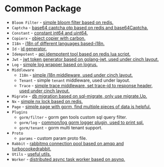 # Common Package

- `Bloom Filter` - [simple bloom filter based on redis.](https://github.com/go-cinch/common/tree/master/bloom)
- `Captcha` - [base64 captcha otp based on redis and base64Captcha.](https://github.com/go-cinch/common/tree/master/captcha)
- `Constant` - [constant int64 and uint64.](https://github.com/go-cinch/common/tree/master/constant)
- `Copierx` - [object copier with carbon.](https://github.com/go-cinch/common/tree/master/copierx)
- `I18n` - [i18n of different languages based-i18n.](https://github.com/go-cinch/common/tree/master/i18n)
- `Id` - [id generator.](https://github.com/go-cinch/common/tree/master/id)
- `Idempotent` - [api idempotent tool based on redis lua script.](https://github.com/go-cinch/common/tree/master/idempotent)
- `Jwt` - [jwt token generator based on golang-jwt, used under cinch layout.](https://github.com/go-cinch/common/tree/master/jwt)
- `Log` - [simple log wrapper based on logrus.](https://github.com/go-cinch/common/tree/master/log)
- `Middleware` 
  - `I18n` - [simple i18n middleware, used under cinch layout.](https://github.com/go-cinch/common/tree/master/middleware/i18n)
  - `Tenant` - simple `tenant` middleware, used under layout.
  - `Trace` - [simple trace middleware, set trace-id to response header, used under cinch layout.](https://github.com/go-cinch/common/tree/master/middleware/trace)
- `Migrate` - [db migration based on sql-migrate, only use migrate.Up.](https://github.com/go-cinch/common/tree/master/migrate)
- `Nx` - [simple nx lock based on redis.](https://github.com/go-cinch/common/tree/master/nx)
- `Page` - [simple page with gorm, find multiple pieces of data is helpful.](https://github.com/go-cinch/common/tree/master/page)
- `Plugins`
  - `gorm/filter` - gorm gen tools custom sql query filter.
  - `gorm/log` - [common/log gorm logger plugin, used to print sql.](https://github.com/go-cinch/common/tree/master/plugins/gorm/log)
  - `gorm/tenant` - gorm multi tenant support.
- `Proto`
  - `params` - custom param proto file.
- `Rabbit` - [rabbitmq connection pool based on amqp and turbocookedrabbit.](https://github.com/go-cinch/common/tree/master/rabbit)
- `Utils` - [useful utils.](https://github.com/go-cinch/common/tree/master/utils)
- `Worker` - [distributed async task worker based on asynq.](https://github.com/go-cinch/common/tree/master/worker)
